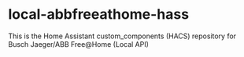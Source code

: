 # local-abbfreeathome-hass
This is the Home Assistant custom_components (HACS) repository for Busch Jaeger/ABB Free@Home (Local API)
